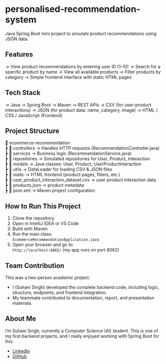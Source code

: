 # personalised-recommendation-system

Java Spring Boot mini project to simulate product recommendations using JSON data.

## Features

-> View product recommendations by entering user ID (1–10)
-> Search for a specific product by name
-> View all available products
-> Filter products by category
-> Simple frontend interface with static HTML pages

## Tech Stack

-> Java
-> Spring Boot
-> Maven
-> REST APIs
-> CSV (for user-product interactions)
-> JSON (for product data: name, category, image)
-> HTML / CSS / JavaScript (Frontend)

## Project Structure

📁 ecommerce-recommendation  
┣ 📂 controllers → Handles HTTP requests (RecommendationController.java)  
┣ 📂 services → Business logic (RecommendationService.java)  
┣ 📂 repositories → Simulated repositories for User, Product, Interaction  
┣ 📂 models → Java classes: User, Product, UserProductInteraction  
┣ 📂 utils → DataLoader for loading CSV & JSON files  
┣ 📂 static → HTML frontend (product pages, filters, etc.)  
┣ 📄 user_product_interaction_dataset.csv → user-product interaction data  
┣ 📄 products.json → product metadata  
┣ 📄 pom.xml → Maven project configuration  

## How to Run This Project

1. Clone the repository  
2. Open in IntelliJ IDEA or VS Code  
3. Build with Maven  
4. Run the main class:  
   `EcommerceRecommendationApplication.java`  
5. Open your browser and go to:  
   `http://localhost:8082/` (my app runs on port 8082)

## Team Contribution

This was a two-person academic project:
- I (Suhani Singh) developed the complete backend code, including logic, structure, endpoints, and frontend integration.
- My teammate contributed to documentation, report, and presentation materials.

## About Me

I’m Suhani Singh, currently a Computer Science (AI) student. This is one of my first backend projects, and I really enjoyed working with Spring Boot for this.

- [LinkedIn](https://www.linkedin.com/in/suhani-singh-311127369)  
- [GitHub](https://github.com/SuhaniSingh)
